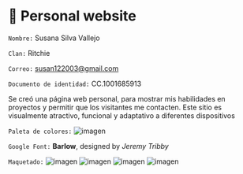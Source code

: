 # 🔵 Personal website

`Nombre:` Susana Silva Vallejo

`Clan:` Ritchie

`Correo:` susan122003@gmail.com

`Documento de identidad:` CC.1001685913

 Se creó una página web personal, para mostrar mis habilidades en proyectos y permitir que los visitantes me contacten. Este sitio es visualmente atractivo, funcional y adaptativo a diferentes dispositivos

`Paleta de colores:`
 ![imagen](https://github.com/user-attachments/assets/ea677ae0-f8d0-4bb4-981e-234a00904466)

`Google Font:` **Barlow**, designed by *Jeremy Tribby*

`Maquetado:`
![imagen](https://github.com/user-attachments/assets/b49105a5-ce27-408e-975b-41645bcbd022)
![imagen](https://github.com/user-attachments/assets/07e41320-9c69-470b-a998-d426a95f746d)
![imagen](https://github.com/user-attachments/assets/ee25249c-d9f4-412e-94ad-0d0165e63992)
![imagen](https://github.com/user-attachments/assets/c7d1700e-be2b-45d9-af3e-a44b0e57441d)





